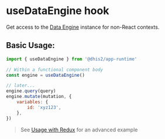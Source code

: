 # useDataEngine hook

Get access to the [Data Engine](advanced/data/DataEngine) instance for non-React contexts.

## Basic Usage:

```jsx
import { useDataEngine } from '@dhis2/app-runtime'

// Within a functional component body
const engine = useDataEngine()

// later...
engine.query(query)
engine.mutate(mutation, {
    variables: {
        id: 'xyz123',
    },
})
```

> See [Usage with Redux](advanced/data/redux) for an advanced example
